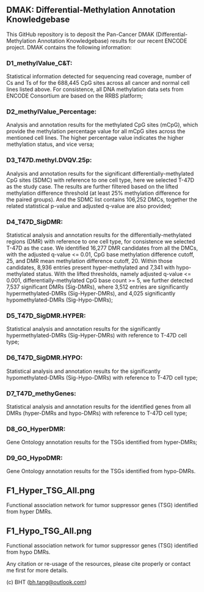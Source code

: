 ## DMAK: Differential-Methylation Annotation Knowledgebase

This GitHub repository is to deposit the Pan-Cancer DMAK (Differential-Methylation Annotation Knowledgebase) results for our recent ENCODE project. DMAK contains the following information:

### D1_methylValue_C&T:
Statistical information detected for sequencing read coverage, number of Cs and Ts of for the 688,445 CpG sites across all cancer and normal cell lines listed above. For consistence, all DNA methylation data sets from ENCODE Consortium are based on the RRBS platform;

### D2_methylValue_Percentage:
Analysis and annotation results for the methylated CpG sites (mCpG), which provide the methylation percentage value for all mCpG sites across the mentioned cell lines. The higher percentage value indicates the higher methylation status, and vice versa;

### D3_T47D.methyl.DVQV.25p:
Analysis and annotation results for the significant differentially-methylated CpG sites (SDMC) with reference to one cell type, here we selected T-47D as the study case. The results are further filtered based on the lifted methylation difference threshold (at least 25% methylation difference for the paired groups). And the SDMC list contains 106,252 DMCs, together the related statistical p-value and adjusted q-value are also provided; 

### D4_T47D_SigDMR:
Statistical analysis and annotation results for the differentially-methylated regions (DMR) with reference to one cell type, for consistence we selected T-47D as the case. We identified 16,277 DMR candidates from all the DMCs, with the adjusted q-value <= 0.01, CpG base methylation difference cutoff, 25, and DMR mean methylation difference cutoff, 20. Within those candidates, 8,936 entries present hyper-methylated and 7,341 with hypo-methylated status. With the lifted thresholds, namely adjusted q-value <= 0.001, differentially-methylated CpG base count >= 5, we further detected 7,537 significant DMRs (Sig-DMRs), where 3,512 entries are significantly hypermethylated-DMRs (Sig-Hyper-DMRs), and 4,025 significantly hypomethylated-DMRs (Sig-Hypo-DMRs);

### D5_T47D_SigDMR.HYPER:
Statistical analysis and annotation results for the significantly hypermethylated-DMRs (Sig-Hyper-DMRs) with reference to T-47D cell type;

### D6_T47D_SigDMR.HYPO:
Statistical analysis and annotation results for the significantly hypomethylated-DMRs (Sig-Hypo-DMRs) with reference to T-47D cell type;

### D7_T47D_methyGenes:
Statistical analysis and annotation results for the identified genes from all DMRs (hyper-DMRs and hypo-DMRs) with reference to T-47D cell type;

### D8_GO_HyperDMR:
Gene Ontology annotation results for the TSGs identified from hyper-DMRs;

### D9_GO_HypoDMR:
Gene Ontology annotation results for the TSGs identified from hypo-DMRs.

## F1_Hyper_TSG_All.png
Functional association network for tumor suppressor genes (TSG) identified from hyper DMRs.

## F1_Hypo_TSG_All.png
Functional association network for tumor suppressor genes (TSG) identified from hypo DMRs.

Any citation or re-usage of the resources, please cite properly or contact me first for more details.

(c) BHT (bh.tang@outlook.com)
